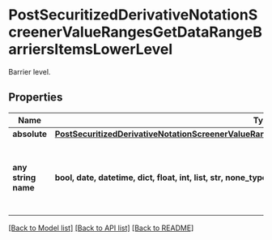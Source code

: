 # PostSecuritizedDerivativeNotationScreenerValueRangesGetDataRangeBarriersItemsLowerLevel

Barrier level.

## Properties
Name | Type | Description | Notes
------------ | ------------- | ------------- | -------------
**absolute** | [**PostSecuritizedDerivativeNotationScreenerValueRangesGetDataRangeBarriersItemsLowerLevelAbsolute**](PostSecuritizedDerivativeNotationScreenerValueRangesGetDataRangeBarriersItemsLowerLevelAbsolute.md) |  | [optional] 
**any string name** | **bool, date, datetime, dict, float, int, list, str, none_type** | any string name can be used but the value must be the correct type | [optional]

[[Back to Model list]](../README.md#documentation-for-models) [[Back to API list]](../README.md#documentation-for-api-endpoints) [[Back to README]](../README.md)


